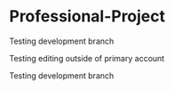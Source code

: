 # Professional-Project

Testing development branch

Testing editing outside of primary account

Testing development branch
